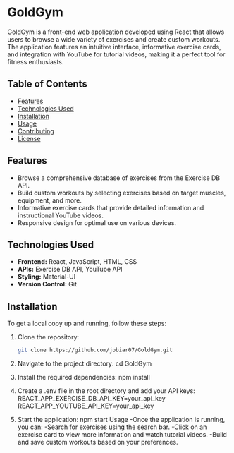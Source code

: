 # GoldGym

GoldGym is a front-end web application developed using React that allows users to browse a wide variety of exercises and create custom workouts. The application features an intuitive interface, informative exercise cards, and integration with YouTube for tutorial videos, making it a perfect tool for fitness enthusiasts.

## Table of Contents
- [Features](#features)
- [Technologies Used](#technologies-used)
- [Installation](#installation)
- [Usage](#usage)
- [Contributing](#contributing)
- [License](#license)

## Features
- Browse a comprehensive database of exercises from the Exercise DB API.
- Build custom workouts by selecting exercises based on target muscles, equipment, and more.
- Informative exercise cards that provide detailed information and instructional YouTube videos.
- Responsive design for optimal use on various devices.

## Technologies Used
- **Frontend:** React, JavaScript, HTML, CSS
- **APIs:** Exercise DB API, YouTube API
- **Styling:** Material-UI
- **Version Control:** Git

## Installation
To get a local copy up and running, follow these steps:

1. Clone the repository:
   ```bash
   git clone https://github.com/jobiar07/GoldGym.git
2. Navigate to the project directory:
   cd GoldGym
   
3. Install the required dependencies:
   npm install
   
4. Create a .env file in the root directory and add your API keys:
   REACT_APP_EXERCISE_DB_API_KEY=your_api_key
   REACT_APP_YOUTUBE_API_KEY=your_api_key
5. Start the application:
   npm start
Usage
-Once the application is running, you can:
-Search for exercises using the search bar.
-Click on an exercise card to view more information and watch tutorial videos.
-Build and save custom workouts based on your preferences.


